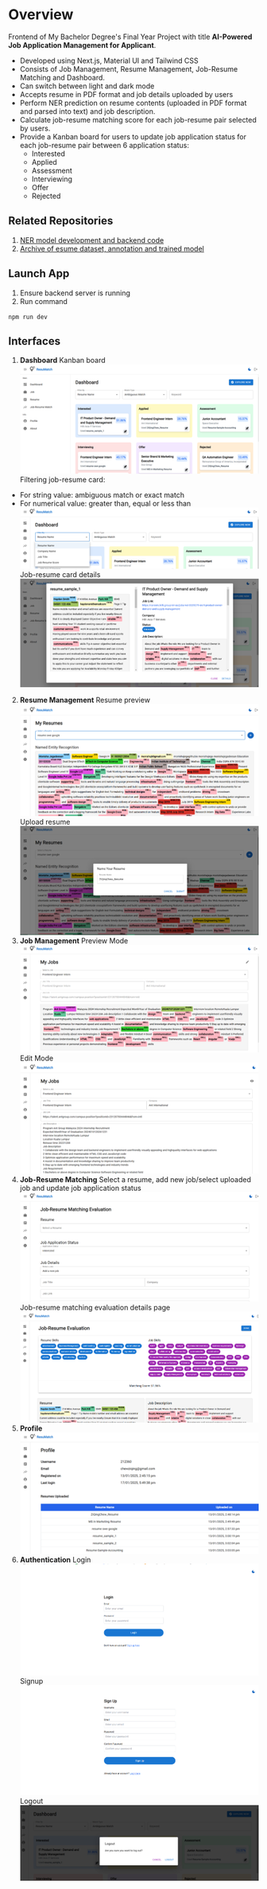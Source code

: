 # Overview
Frontend of My Bachelor Degree's Final Year Project with title **AI-Powered Job Application Management for Applicant**.
- Developed using Next.js, Material UI and Tailwind CSS
- Consists of Job Management, Resume Management, Job-Resume Matching and Dashboard.
- Can switch between light and dark mode
- Accepts resume in PDF format and job details uploaded by users
- Perform NER prediction on resume contents (uploaded in PDF format and parsed into text) and job description.
- Calculate job-resume matching score for each job-resume pair selected by users.
- Provide a Kanban board for users to update job application status for each job-resume pair between 6 application status:
     - Interested
     - Applied
     - Assessment
     - Interviewing
     - Offer
     - Rejected

## Related Repositories
1. [NER model development and backend code](https://github.com/chewzzz1014/fyp)
2. [Archive of esume dataset, annotation and trained model](https://github.com/chewzzz1014/fyp-ner-archive)

## Launch App
1. Ensure backend server is running
2. Run command
```
npm run dev
```
## Interfaces
1. **Dashboard**
Kanban board
![alt text](image-2.png)
Filtering job-resume card:
 - For string value: ambiguous match or exact match
 - For numerical value: greater than, equal or less than
![alt text](image-11.png)
Job-resume card details
![alt text](image-3.png)
2. **Resume Management**
Resume preview
![alt text](image-4.png)
Upload resume
![alt text](image-5.png)
3. **Job Management**
Preview Mode
![alt text](image-6.png)
Edit Mode
![alt text](image-7.png)
4. **Job-Resume Matching**
Select a resume, add new job/select uploaded job and update job application status
![alt text](image-8.png)
Job-resume matching evaluation details page
![alt text](image-9.png)
5. **Profile**
![alt text](image-10.png)
6. **Authentication**
Login
![alt text](image.png)
Signup
![alt text](image-1.png)
Logout
![alt text](image-12.png)
